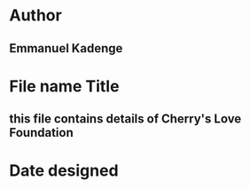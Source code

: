 # Author
## Emmanuel Kadenge
# File name Title
## this file contains details of Cherry's Love Foundation
# Date designed